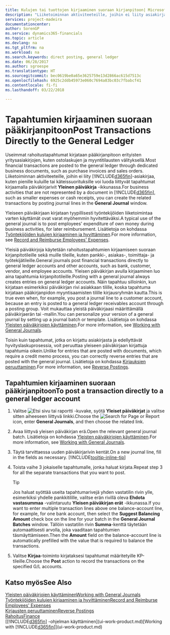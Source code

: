 ```yaml
---
title: Kulujen tai tuottojen kirjaaminen suoraan kirjanpitoon| Microsoft Docs
description: "Liiketoiminnan aktiviteeteille, joihin ei liity asiakirjaa, kuten pienille kuluille tai käteissuorituksille voi luoda liittyvät tapahtumat kirjaamalla päiväkirjarivit Yleinen päiväkirja -ikkunassa."
services: project-madeira
documentationcenter: 
author: SorenGP
ms.service: dynamics365-financials
ms.topic: article
ms.devlang: na
ms.tgt_pltfrm: na
ms.workload: na
ms.search.keywords: direct posting, general ledger
ms.date: 06/28/2017
ms.author: sgroespe
ms.translationtype: HT
ms.sourcegitcommit: bec0619be0a65e3625759e13d2866ac615d7513c
ms.openlocfilehash: 6925c2ddb45973e060c7694a83bc03c7fbabcf41
ms.contentlocale: fi-fi
ms.lasthandoff: 03/22/2018

---
```

# <a name="post-transactions-directly-to-the-general-ledger"></a><span data-ttu-id="7ffc0-103">Tapahtumien kirjaaminen suoraan pääkirjanpitoon</span><span class="sxs-lookup"><span data-stu-id="7ffc0-103">Post Transactions Directly to the General Ledger</span></span>
<span data-ttu-id="7ffc0-104">Useimmat rahoitustapahtumat kirjataan pääkirjanpitoon erityisten yritysasiakirjojen, kuten ostolaskujen ja myyntitilausten välityksellä.</span><span class="sxs-lookup"><span data-stu-id="7ffc0-104">Most financial transactions are posted to the general ledger through dedicated business documents, such as purchase invoices and sales orders.</span></span> <span data-ttu-id="7ffc0-105">Liiketoiminnan aktiviteeteille, joihin ei liity [!INCLUDE[d365fin](includes/d365fin_md.md)]-asiakirjaa, kuten pienille kuluille tai käteissuorituksille voi luoda liittyvät tapahtumat kirjaamalla päiväkirjarivit **Yleinen päiväkirja** -ikkunassa.</span><span class="sxs-lookup"><span data-stu-id="7ffc0-105">For business activities that are not represented by a document in [!INCLUDE[d365fin](includes/d365fin_md.md)], such as smaller expenses or cash receipts, you can create the related transactions by posting journal lines in the **General Journal** window.</span></span>

<span data-ttu-id="7ffc0-106">Yleiseen päiväkirjaan kirjataan tyypillisesti työntekijöiden liiketoimintaa varten käyttämät ovat varat myöhemmin hyvitettäväksi.</span><span class="sxs-lookup"><span data-stu-id="7ffc0-106">A typical use of the general journal is to post employees' expenditure of own money during business activities, for later reimbursement.</span></span> <span data-ttu-id="7ffc0-107">Lisätietoja on kohdassa [Työntekijöiden kulujen kirjaaminen ja hyvittäminen](finance-how-record-reimburse-employee-expenses.md).</span><span class="sxs-lookup"><span data-stu-id="7ffc0-107">For more information, see [Record and Reimburse Employees' Expenses](finance-how-record-reimburse-employee-expenses.md).</span></span>

<span data-ttu-id="7ffc0-108">Yleisiä päiväkirjoja käytetään rahoitustapahtumien kirjaamiseen suoraan kirjanpitotileille sekä muille tileille, kuten pankki-, asiakas-, toimittaja- ja työtekijätileille.</span><span class="sxs-lookup"><span data-stu-id="7ffc0-108">General journals post financial transactions directly to general ledger accounts and other accounts, such as bank, customer, vendor, and employee accounts.</span></span> <span data-ttu-id="7ffc0-109">Yleisen päiväkirjan avulla kirjaaminen luo aina tapahtumia kirjanpitotileille.</span><span class="sxs-lookup"><span data-stu-id="7ffc0-109">Posting with a general journal always creates entries on general ledger accounts.</span></span> <span data-ttu-id="7ffc0-110">Näin tapahtuu silloinkin, kun kirjataan esimerkiksi päiväkirjan rivi asiakkaan tilille, koska tapahtuma kirjataan pääkirjanpidon myyntisaamisten tilille kirjausryhmän kautta.</span><span class="sxs-lookup"><span data-stu-id="7ffc0-110">This is true even when, for example, you post a journal line to a customer account, because an entry is posted to a general ledger receivables account through a posting group.</span></span> <span data-ttu-id="7ffc0-111">Voit mukauttaa yleistä päiväkirjaasi määrittämällä päiväkirjaerän tai -mallin.</span><span class="sxs-lookup"><span data-stu-id="7ffc0-111">You can personalize your version of a general journal by setting up a journal batch or template.</span></span> <span data-ttu-id="7ffc0-112">Lisätietoja on kohdassa [Yleisten päiväkirjojen käyttäminen](ui-work-general-journals.md).</span><span class="sxs-lookup"><span data-stu-id="7ffc0-112">For more information, see [Working with General Journals](ui-work-general-journals.md).</span></span>

<span data-ttu-id="7ffc0-113">Toisin kuin tapahtumat, jotka on kirjattu asiakirjasta ja edellyttävät hyvityslaskuprosessia, voit peruuttaa yleiseen päiväkirjaan kirjattuja tapahtumia oikein.</span><span class="sxs-lookup"><span data-stu-id="7ffc0-113">Unlike for entries that are posted with documents, which require a credit memo process, you can correctly reverse entries that are posted with the general journal.</span></span> <span data-ttu-id="7ffc0-114">Lisätietoja on kohdassa [Kirjauksien peruuttaminen](finance-how-reverse-journal-posting.md).</span><span class="sxs-lookup"><span data-stu-id="7ffc0-114">For more information, see [Reverse Postings](finance-how-reverse-journal-posting.md).</span></span>

## <a name="to-post-a-transaction-directly-to-a-general-ledger-account"></a><span data-ttu-id="7ffc0-115">Tapahtumien kirjaaminen suoraan pääkirjanpitoon</span><span class="sxs-lookup"><span data-stu-id="7ffc0-115">To post a transaction directly to a general ledger account</span></span>
1. <span data-ttu-id="7ffc0-116">Valitse ![Etsi sivu tai raportti](media/ui-search/search_small.png "Etsi sivu tai raportti -kuvake") -kuvake, syötä **Yleiset päiväkirjat** ja valitse sitten aiheeseen liittyvä linkki.</span><span class="sxs-lookup"><span data-stu-id="7ffc0-116">Choose the ![Search for Page or Report](media/ui-search/search_small.png "Search for Page or Report icon") icon, enter **General Journals**, and then choose the related link.</span></span>
2. <span data-ttu-id="7ffc0-117">Avaa liittyvä yleisen päiväkirjan erä.</span><span class="sxs-lookup"><span data-stu-id="7ffc0-117">Open the relevant general journal batch.</span></span> <span data-ttu-id="7ffc0-118">Lisätietoja on kohdassa [Yleisten päiväkirjojen käyttäminen](ui-work-general-journals.md).</span><span class="sxs-lookup"><span data-stu-id="7ffc0-118">For more information, see [Working with General Journals](ui-work-general-journals.md).</span></span>
3. <span data-ttu-id="7ffc0-119">Täytä tarvittaessa uuden päiväkirjarivin kentät.</span><span class="sxs-lookup"><span data-stu-id="7ffc0-119">On a new journal line, fill in the fields as necessary.</span></span> [!INCLUDE[tooltip-inline-tip](includes/tooltip-inline-tip_md.md)]    
4. <span data-ttu-id="7ffc0-120">Toista vaihe 3 jokaiselle tapahtumalle, jonka haluat kirjata.</span><span class="sxs-lookup"><span data-stu-id="7ffc0-120">Repeat step 3 for all the separate transactions that you want to post.</span></span>

    > [!TIP]  
    > <span data-ttu-id="7ffc0-121">Jos haluat syöttää useita tapahtumarivejä yhden vastatilin rivin ylle, esimerkiksi yhdelle pankkitilille, valitse erän rivillä oleva **Ehdota vastasummaa** -valintaruutu **Yleisen päiväkirjan erät** -ikkunassa.</span><span class="sxs-lookup"><span data-stu-id="7ffc0-121">If you want to enter multiple transaction lines above one balance-account line, for example, for one bank account, then select the **Suggest Balancing Amount** check box on the line for your batch in the **General Journal Batches** window.</span></span> <span data-ttu-id="7ffc0-122">Tällöin vastatilin rivin **Summa**-kenttä täytetään automaattisesti arvolla, joka vaaditaan tapahtumien täsmäyttämiseen.</span><span class="sxs-lookup"><span data-stu-id="7ffc0-122">Then the **Amount** field on the balance-account line is automatically prefilled with the value that is required to balance the transactions.</span></span>
5. <span data-ttu-id="7ffc0-123">Valitse **Kirjaa**-toiminto kirjataksesi tapahtumat määritetyille KP-tileille.</span><span class="sxs-lookup"><span data-stu-id="7ffc0-123">Choose the **Post** action to record the transactions on the specified G/L accounts.</span></span>

## <a name="see-also"></a><span data-ttu-id="7ffc0-124">Katso myös</span><span class="sxs-lookup"><span data-stu-id="7ffc0-124">See Also</span></span>
[<span data-ttu-id="7ffc0-125">Yleisten päiväkirjojen käyttäminen</span><span class="sxs-lookup"><span data-stu-id="7ffc0-125">Working with General Journals</span></span>](ui-work-general-journals.md)  
[<span data-ttu-id="7ffc0-126">Työntekijöiden kulujen kirjaaminen ja hyvittäminen</span><span class="sxs-lookup"><span data-stu-id="7ffc0-126">Record and Reimburse Employees' Expenses</span></span>](finance-how-record-reimburse-employee-expenses.md)  
[<span data-ttu-id="7ffc0-127">Kirjausten peruuttaminen</span><span class="sxs-lookup"><span data-stu-id="7ffc0-127">Reverse Postings</span></span>](finance-how-reverse-journal-posting.md)  
[<span data-ttu-id="7ffc0-128">Rahoitus</span><span class="sxs-lookup"><span data-stu-id="7ffc0-128">Finance</span></span>](finance.md)  
<span data-ttu-id="7ffc0-129">[[!INCLUDE[d365fin](includes/d365fin_md.md)] -ohjelman käyttäminen](ui-work-product.md)</span><span class="sxs-lookup"><span data-stu-id="7ffc0-129">[Working with [!INCLUDE[d365fin](includes/d365fin_md.md)]](ui-work-product.md)</span></span>  

